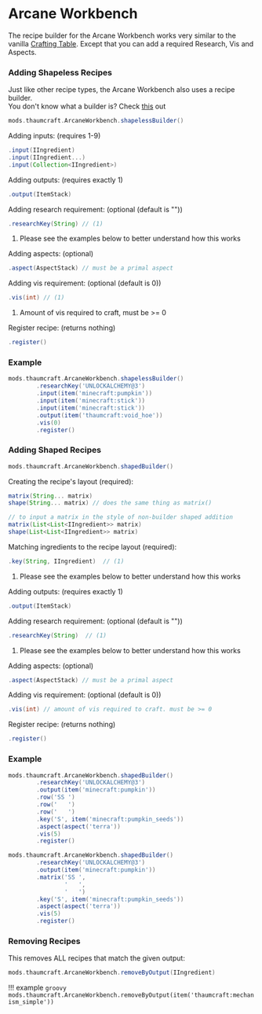 # Arcane Workbench

The recipe builder for the Arcane Workbench works very similar to the vanilla [Crafting Table](../../minecraft/crafting_builders.md). Except that you can add a required Research, Vis and Aspects.

### Adding Shapeless Recipes

Just like other recipe types, the Arcane Workbench also uses a recipe builder. <br>
You don't know what a builder is? Check [this](https://groovyscript-docs.readthedocs.io/en/latest/groovy/builder/) out

```groovy
mods.thaumcraft.ArcaneWorkbench.shapelessBuilder()
```

Adding inputs: (requires 1-9)

```groovy
.input(IIngredient)
.input(IIngredient...)
.input(Collection<IIngredient>)
```

Adding outputs: (requires exactly 1)

```groovy
.output(ItemStack)
```

Adding research requirement: (optional (default is ""))

```groovy
.researchKey(String) // (1)
```

1. Please see the examples below to better understand how this works

Adding aspects: (optional)

```groovy
.aspect(AspectStack) // must be a primal aspect
```

Adding vis requirement: (optional (default is 0))

```groovy
.vis(int) // (1)
```

1. Amount of vis required to craft, must be >= 0

Register recipe: (returns nothing)

```groovy
.register()
```

### Example

```groovy
mods.thaumcraft.ArcaneWorkbench.shapelessBuilder()
        .researchKey('UNLOCKALCHEMY@3')
        .input(item('minecraft:pumpkin'))
        .input(item('minecraft:stick'))
        .input(item('minecraft:stick'))
        .output(item('thaumcraft:void_hoe'))
        .vis(0)
        .register()
```

### Adding Shaped Recipes

```groovy
mods.thaumcraft.ArcaneWorkbench.shapedBuilder()
```

Creating the recipe's layout (required):

```groovy
matrix(String... matrix)
shape(String... matrix) // does the same thing as matrix()

// to input a matrix in the style of non-builder shaped addition
matrix(List<List<IIngredient>> matrix)
shape(List<List<IIngredient>> matrix)
```

Matching ingredients to the recipe layout (required):

```groovy
.key(String, IIngredient)  // (1)
```

1. Please see the examples below to better understand how this works

Adding outputs: (requires exactly 1)

```groovy
.output(ItemStack)
```

Adding research requirement: (optional (default is ""))

```groovy
.researchKey(String)  // (1)
```

1. Please see the examples below to better understand how this works

Adding aspects: (optional)

```groovy
.aspect(AspectStack) // must be a primal aspect
```

Adding vis requirement: (optional (default is 0))

```groovy
.vis(int) // amount of vis required to craft. must be >= 0
```

Register recipe: (returns nothing)

```groovy
.register()
```

### Example

```groovy
mods.thaumcraft.ArcaneWorkbench.shapedBuilder()
        .researchKey('UNLOCKALCHEMY@3')
        .output(item('minecraft:pumpkin'))
        .row('SS ')
        .row('   ')
        .row('   ')
        .key('S', item('minecraft:pumpkin_seeds'))
        .aspect(aspect('terra'))
        .vis(5)
        .register()

mods.thaumcraft.ArcaneWorkbench.shapedBuilder()
        .researchKey('UNLOCKALCHEMY@3')
        .output(item('minecraft:pumpkin'))
        .matrix('SS ',
                '   ',
                '   ')
        .key('S', item('minecraft:pumpkin_seeds'))
        .aspect(aspect('terra'))
        .vis(5)
        .register()
```

### Removing Recipes

This removes ALL recipes that match the given output:

```groovy
mods.thaumcraft.ArcaneWorkbench.removeByOutput(IIngredient)
```

!!! example
    ```groovy
    mods.thaumcraft.ArcaneWorkbench.removeByOutput(item('thaumcraft:mechanism_simple'))
    ```
